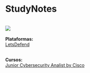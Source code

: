 # StudyNotes
<br>
<img src="https://media4.giphy.com/media/v1.Y2lkPTc5MGI3NjExY3V1MmhmYjZlOHBnOXhtdGxob3RzbGhvNXF1ZjFuazd5bGRna2sxeSZlcD12MV9naWZzX3NlYXJjaCZjdD1n/WRRL1EKo9rNe12S4zh/giphy.gif" /><br>
<br><b>Plataformas:</b><br>
<a href="https://app.letsdefend.io/training">LetsDefend</a>

<br><b>Cursos:</b><br>
<a href="https://skillsforall.com/career-path/cybersecurity?courseLang=en-US
">Junior Cybersecurity Analist by Cisco</a>
